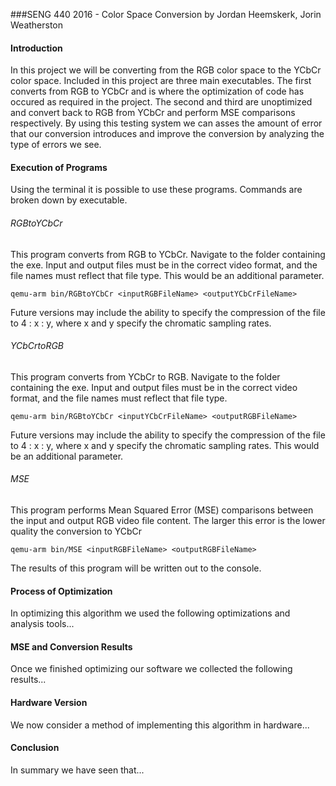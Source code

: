 ###SENG 440 2016 - Color Space Conversion 
by Jordan Heemskerk, Jorin Weatherston

#### Introduction

In this project we will be converting from the RGB color space to the YCbCr color space. Included in this project are three main executables. The first converts from RGB to YCbCr and is where the optimization of code has occured as required in the project. The second and third are unoptimized and convert back to RGB from YCbCr and perform MSE comparisons respectively. By using this testing system we can asses the amount of error that our conversion introduces and improve the conversion by analyzing the type of errors we see. 

#### Execution of Programs
Using the terminal it is possible to use these programs. Commands are broken down by executable.

###### RGBtoYCbCr
This program converts from RGB to YCbCr. Navigate to the folder containing the exe. Input and output files must be in the correct video format, and the file names must reflect that file type. This would be an additional parameter.

```
qemu-arm bin/RGBtoYCbCr <inputRGBFileName> <outputYCbCrFileName>
```

Future versions may include the ability to specify the compression of the file to 4 : x : y, where x and y specify the chromatic sampling rates.

###### YCbCrtoRGB
This program converts from YCbCr to RGB. Navigate to the folder containing the exe. Input and output files must be in the correct video format, and the file names must reflect that file type.

```
qemu-arm bin/RGBtoYCbCr <inputYCbCrFileName> <outputRGBFileName>
```

Future versions may include the ability to specify the compression of the file to 4 : x : y, where x and y specify the chromatic sampling rates. This would be an additional parameter.

###### MSE
This program performs Mean Squared Error (MSE) comparisons between the input and output RGB video file content. The larger this error is the lower quality the conversion to YCbCr

```
qemu-arm bin/MSE <inputRGBFileName> <outputRGBFileName>
```

The results of this program will be written out to the console. 


#### Process of Optimization
In optimizing this algorithm we used the following optimizations and analysis tools... 

#### MSE and Conversion Results 
Once we finished optimizing our software we collected the following results... 

#### Hardware Version
We now consider a method of implementing this algorithm in hardware...

#### Conclusion
In summary we have seen that...
